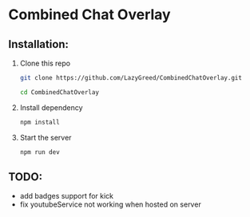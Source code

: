 # Combined Chat Overlay

## Installation:

1. Clone this repo
    ```bash
    git clone https://github.com/LazyGreed/CombinedChatOverlay.git
    ```

    ```bash
    cd CombinedChatOverlay
    ```

2. Install dependency
    ```bash
    npm install
    ```

3. Start the server
    ```bash
    npm run dev
    ```
    
## TODO:

- add badges support for kick
- fix youtubeService not working when hosted on server
